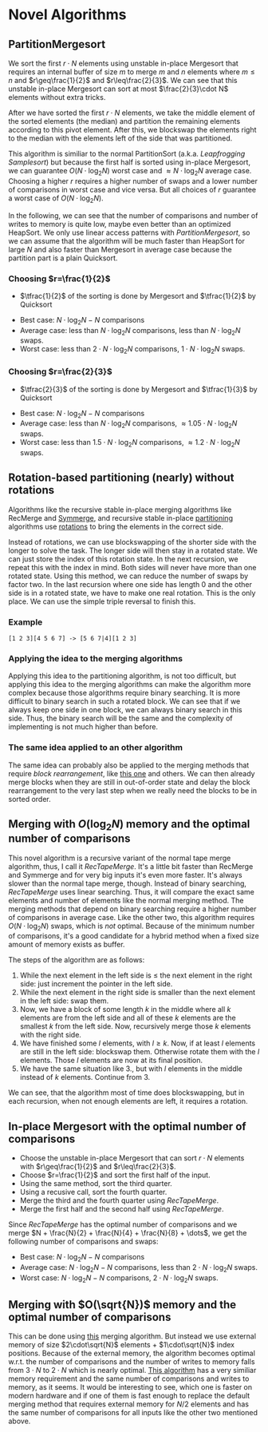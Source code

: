 # Novel Algorithms

## PartitionMergesort

We sort the first $r\cdot N$ elements using unstable in-place Mergesort that requires an internal buffer of size $m$ to merge $m$ and $n$ elements where $m\leq n$ and $r\geq\frac{1}{2}$ and $r\leq\frac{2}{3}$.
We can see that this unstable in-place Mergesort can sort at most $\frac{2}{3}\cdot N$ elements without extra tricks.

After we have sorted the first $r\cdot N$ elements, we take the middle element of the sorted elements (the median) and partition the remaining elements according to this pivot element.
After this, we blockswap the elements right to the median with the elements left of the side that was partitioned.

This algorithm is similiar to the normal PartitionSort (a.k.a. _Leapfrogging Samplesort_) but because the first half is sorted using in-place Mergesort, we can guarantee $O(N\cdot\log_2{N})$ worst case and $\approx N\cdot\log_2{N}$ average case.
Choosing a higher $r$ requires a higher number of swaps and a lower number of comparisons in worst case and vice versa. But all choices of $r$ guarantee a worst case of $O(N\cdot\log_2{N})$.

In the following, we can see that the number of comparisons and number of writes to memory is quite low, maybe even better than an optimized HeapSort.
We only use linear access patterns with _PartitionMergesort_, so we can assume that the algorithm will be much faster than HeapSort for large $N$ and also faster than Mergesort in average case because the partition part is a plain Quicksort.

### Choosing $r=\frac{1}{2}$
+ $\tfrac{1}{2}$ of the sorting is done by Mergesort and $\tfrac{1}{2}$ by Quicksort


- Best case: $N\cdot\log_2{N}-N$ comparisons
- Average case: less than $N\cdot\log_2{N}$ comparisons, less than $N\cdot\log_2{N}$ swaps.
- Worst case: less than $2\cdot N\cdot\log_2{N}$ comparisons, $1\cdot N\cdot\log_2{N}$ swaps.

### Choosing $r=\frac{2}{3}$
+ $\tfrac{2}{3}$ of the sorting is done by Mergesort and $\tfrac{1}{3}$ by Quicksort

- Best case: $N\cdot\log_2{N}-N$ comparisons
- Average case: less than $N\cdot\log_2{N}$ comparisons, $\approx 1.05\cdot N\cdot\log_2{N}$ swaps.
- Worst case: less than $1.5\cdot N\cdot\log_2{N}$ comparisons, $\approx 1.2\cdot N\cdot\log_2{N}$ swaps.

##  Rotation-based partitioning (nearly) without rotations

Algorithms like the recursive stable in-place merging algorithms like RecMerge and [Symmerge](http://itbe.hanyang.ac.kr/ak/papers/esa2004.pdf), and recursive stable in-place [partitioning](https://en.cppreference.com/w/cpp/algorithm/stable_partition) algorithms use [rotations](https://github.com/scandum/rotate) to bring the elements in the correct side.

Instead of rotations, we can use blockswapping of the shorter side with the longer to solve the task. The longer side will then stay in a rotated state. We can just store the index of this rotation state.
In the next recursion, we repeat this with the index in mind. Both sides will never have more than one rotated state. Using this method, we can reduce the number of swaps by factor two.
In the last recursion where one side has length 0 and the other side is in a rotated state, we have to make one real rotation. This is the only place. We can use the simple triple reversal to finish this.

### Example
```
[1 2 3][4 5 6 7] -> [5 6 7|4][1 2 3]
```

### Applying the idea to the merging algorithms
Applying this idea to the partitioning algorithm, is not too difficult, but applying this idea to the merging algorithms can make the algorithm more complex because those algorithms require binary searching.
It is more difficult to binary search in such a rotated block. We can see that if we always keep one side in one block, we can always binary search in this side. Thus, the binary search will be the same and the complexity of implementing is not much higher than before.

### The same idea applied to an other algorithm
The same idea can probably also be applied to the merging methods that require _block rearrangement_, like [this one](https://academic.oup.com/comjnl/article-pdf/30/4/372/1068585/300372.pdf) and others. We can then already merge blocks when they are still in out-of-order state and delay the block rearrangement to the very last step when we really need the blocks to be in sorted order. 

## Merging with $O(\log_2{N})$ memory and the optimal number of comparisons
This novel algorithm is a recursive variant of the normal tape merge algorithm, thus, I call it _RecTapeMerge_. It's a little bit faster than RecMerge and Symmerge and for very big inputs it's even more faster. It's always slower than the normal tape merge, though.
Instead of binary searching, _RecTapeMerge_ uses linear searching. Thus, it will compare the exact same elements and number of elements like the normal merging method. The merging methods that depend on binary searching require a higher number of comparisons in average case. Like the other two, this algorithm requires $O(N\cdot\log_2{N})$ swaps, which is _not_ optimal. Because of the minimum number of comparisons, it's a good candidate for a hybrid method when a fixed size amount of memory exists as buffer.

The steps of the algorithm are as follows: 

1. While the next element in the left side is $\leq$ the next element in the right side: just increment the pointer in the left side.
2. While the next element in the right side is smaller than the next element in the left side: swap them.
3. Now, we have a block of some length $k$ in the middle where all $k$ elements are from the left side and all of these $k$ elements are the smallest $k$ from the left side.
   Now, recursively merge those $k$ elements with the right side.
4. We have finished some $l$ elements, with $l\geq k$. Now, if at least $l$ elements are still in the left side: blockswap them. Otherwise rotate them with the $l$ elements.
   Those $l$ elements are now at its final position.
5. We have the same situation like 3., but with $l$ elements in the middle instead of $k$ elements. Continue from 3.

We can see, that the algorithm most of time does blockswapping, but in each recursion, when not enough elements are left, it requires a rotation.

## In-place Mergesort with the optimal number of comparisons
- Choose the unstable in-place Mergesort that can sort $r\cdot N$ elements with $r\geq\frac{1}{2}$ and $r\leq\frac{2}{3}$.
- Choose $r=\frac{1}{2}$ and sort the first half of the input.
- Using the same method, sort the third quarter.
- Using a recusive call, sort the fourth quarter.
- Merge the third and the fourth quarter using _RecTapeMerge_.
- Merge the first half and the second half using _RecTapeMerge_.

Since _RecTapeMerge_ has the optimal number of comparisons and we merge $N + \frac{N}{2} + \frac{N}{4} + \frac{N}{8} + \dots$,
we get the following number of comparisons and swaps:

- Best case: $N\cdot\log_2{N}-N$ comparisons
- Average case: $N\cdot\log_2{N}-N$ comparisons, less than $2\cdot N\cdot\log_2{N}$ swaps.
- Worst case: $N\cdot\log_2{N}-N$ comparisons, $2\cdot N\cdot\log_2{N}$ swaps.

## Merging with $O(\sqrt{N})$ memory and the optimal number of comparisons
This can be done using [this](https://www.sciencedirect.com/science/article/abs/pii/S002001900500339X) merging algorithm. But instead we use external memory of size $2\cdot\sqrt{N}$ elements + $1\cdot\sqrt{N}$ index positions.
Because of the external memory, the algorithm becomes optimal w.r.t. the number of comparisons and the number of writes to memory falls from $3\cdot N$ to $2\cdot N$ which is nearly optimal.
[This algorithm](https://academic.oup.com/comjnl/article-pdf/30/4/372/1068585/300372.pdf) has a very similiar memory requirement and the same number of comparisons and writes to memory, as it seems.
It would be interesting to see, which one is faster on modern hardware and if one of them is fast enough to replace the default merging method that requires external memory for $N/2$ elements and has the same number of comparisons for all inputs like the other two mentioned above. 
